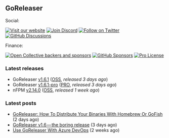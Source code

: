 ## GoReleaser

Social:

[![Visit our website](https://img.shields.io/badge/website-visit-4285F4?style=for-the-badge&logo=googlechrome)](https://goreleaser.com)
[![Join Discord](https://img.shields.io/badge/Join_our_Discord_server-5865F2?style=for-the-badge&logo=discord&logoColor=white)](https://discord.gg/RGEBtg8vQ6)
[![Follow on Twitter](https://img.shields.io/badge/follow_on_twitter-1DA1F2?style=for-the-badge&logo=twitter&logoColor=white)](https://twitter.com/goreleaser)
[![GitHub Discussions](https://img.shields.io/badge/GITHUB_DISCUSSION-181717?style=for-the-badge&logo=github&logoColor=white)](https://github.com/goreleaser/goreleaser/discussions)

Finance:

[![Open Collective backers and sponsors](https://img.shields.io/opencollective/all/goreleaser?logo=opencollective&style=for-the-badge)](https://opencollective.com/goreleaser)
[![GitHub Sponsors](https://img.shields.io/github/sponsors/caarlos0?logo=github&style=for-the-badge)](https://github.com/sponsors/caarlos0)
[![Pro License](https://img.shields.io/badge/pro-get%20a%20PRO%20license-36A9AE?style=for-the-badge&logo=gumroad)](https://goreleaser.com/pro)

### Latest releases
- GoReleaser [v1.6.1](https://github.com/goreleaser/goreleaser/releases/tag/v1.6.1) ([OSS](https://github.com/goreleaser/goreleaser), _released 3 days ago_)
- GoReleaser [v1.6.1-pro](https://github.com/goreleaser/goreleaser-pro/releases/tag/v1.6.1-pro) ([PRO](https://goreleaser.com/pro), _released 3 days ago_)
- nFPM [v2.14.0](https://github.com/goreleaser/nfpm/releases/tag/v2.14.0) ([OSS](https://nfpm.goreleaser.com), _released 1 week ago_)

### Latest posts
- [GoReleaser: How To Distribute Your Binaries With Homebrew Or GoFish](https://blog.goreleaser.com/goreleaser-how-to-distribute-your-binaries-with-homebrew-or-gofish-472e007b7992?source=rss----17aa0cbd263f---4) (2 days ago)
- [GoReleaser v1.6 — the boring release](https://blog.goreleaser.com/goreleaser-v1-6-the-boring-release-250930241da6?source=rss----17aa0cbd263f---4) (3 days ago)
- [Use GoReleaser With Azure DevOps](https://blog.goreleaser.com/use-goreleaser-with-azure-devops-c2212d3996ca?source=rss----17aa0cbd263f---4) (2 weeks ago)
